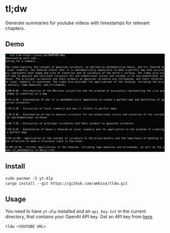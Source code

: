 # tl;dw

Generate summaries for youtube videos with timestamps for relevant chapters.

## Demo

![tldw being executed on https://youtu.be/HeBP3MG-WHg and showing how tldw downloads the automatically generated subtitles and generates a summary of the video](demo.webp)

## Install

```
sudo pacman -S yt-dlp
cargo install --git https://github.com/ambiso/tldw.git
```

## Usage

You need to have `yt-dlp` installed and an `api_key.txt` in the current directory, that contains your OpenAI API key. Get an API key from [here](https://platform.openai.com/account/api-keys).

```
tldw <YOUTUBE URL>
```

